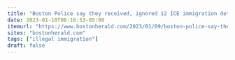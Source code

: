 ```yaml
---
title: "Boston Police say they received, ignored 12 ICE immigration detainer requests"
date: 2023-01-10T06:16:53-05:00
itemurl: "https://www.bostonherald.com/2023/01/09/boston-police-say-they-received-ignored-12-ice-immigration-detainer-requests/"
sites: "bostonherald.com"
tags: ["illegal immigration"]
draft: false
---
```


